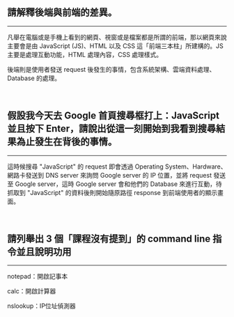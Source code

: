 ## 請解釋後端與前端的差異。
---
凡舉在電腦或是手機上看到的網頁、視窗或是檔案都是所謂的前端，那以網頁來說主要會是由 JavaScript (JS)、HTML 以及 CSS 這「前端三本柱」所建構的。JS 主要是處理互動功能，HTML 處理內容，CSS 處理樣式。

後端則是使用者發送 request 後發生的事情，包含系統架構、雲端資料處理、Database 的處理。

<br />

## 假設我今天去 Google 首頁搜尋框打上：JavaScript 並且按下 Enter，請說出從這一刻開始到我看到搜尋結果為止發生在背後的事情。
---

這時候搜尋 "JavaScript" 的 request 即會透過 Operating System、Hardware、網路卡發送到 DNS server 來詢問 Google server 的 IP 位置，並將 request 發送至 Google server，這時 Google server 會和他們的 Database 來進行互動，待抓取到 "JavaScript" 的資料後則開始隨原路徑 response 到前端使用者的顯示畫面。

<br />

## 請列舉出 3 個「課程沒有提到」的 command line 指令並且說明功用
---

notepad：開啟記事本

calc：開啟計算器

nslookup：IP位址偵測器